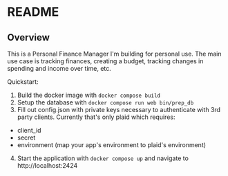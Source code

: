 # README
## Overview
This is a Personal Finance Manager I'm building for personal use. The main use case is tracking finances, creating a budget, tracking changes in spending and income over time, etc.

Quickstart:
1. Build the docker image with `docker compose build`
2. Setup the database with `docker compose run web bin/prep_db`
3. Fill out config.json with private keys necessary to authenticate with 3rd party clients. Currently that's only plaid which requires:
  * client_id
  * secret
  * environment (map your app's environment to plaid's environment)
4. Start the application with `docker compose up` and navigate to http://localhost:2424
